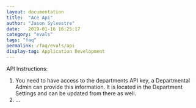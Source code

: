 ```yaml
---
layout: documentation
title:  "Ace Api"
author: "Jason Sylvestre"
date:   2019-01-16 16:25:17
category: "evals"
tags: "faq"
permalink: /faq/evals/api
display-tag: Application Development
---
```


API Instructions:

1. You need to have access to the departments API key, a Departmental Admin can provide this information. It is located in the Department Settings and can be updated from there as well.
2. ...